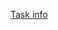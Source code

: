 [Task info](https://courses.edx.org/courses/course-v1:MITx+6.00.1x+1T2020/courseware/530b7f9a82784d0cb57de334828e3050/bfe9eb02884a4812883ff9e543887968/)